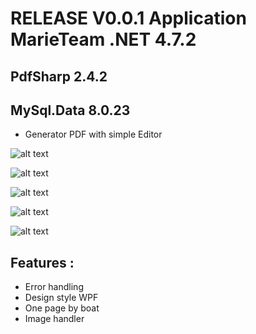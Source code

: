 ﻿# RELEASE V0.0.1 Application MarieTeam .NET 4.7.2 
##  PdfSharp 2.4.2
## MySql.Data 8.0.23
* Generator PDF with simple Editor

![alt text](https://github.com/vvuylsteker/application_marieteam/blob/master/image/2.PNG)

![alt text](https://github.com/vvuylsteker/application_marieteam/blob/master/image/1.PNG)

![alt text](https://github.com/vvuylsteker/application_marieteam/blob/master/image/3.PNG)

![alt text](https://github.com/vvuylsteker/application_marieteam/blob/master/image/5.PNG)

![alt text](https://github.com/vvuylsteker/application_marieteam/blob/master/image/4.PNG)

## Features :
* Error handling
* Design style WPF
* One page by boat
* Image handler